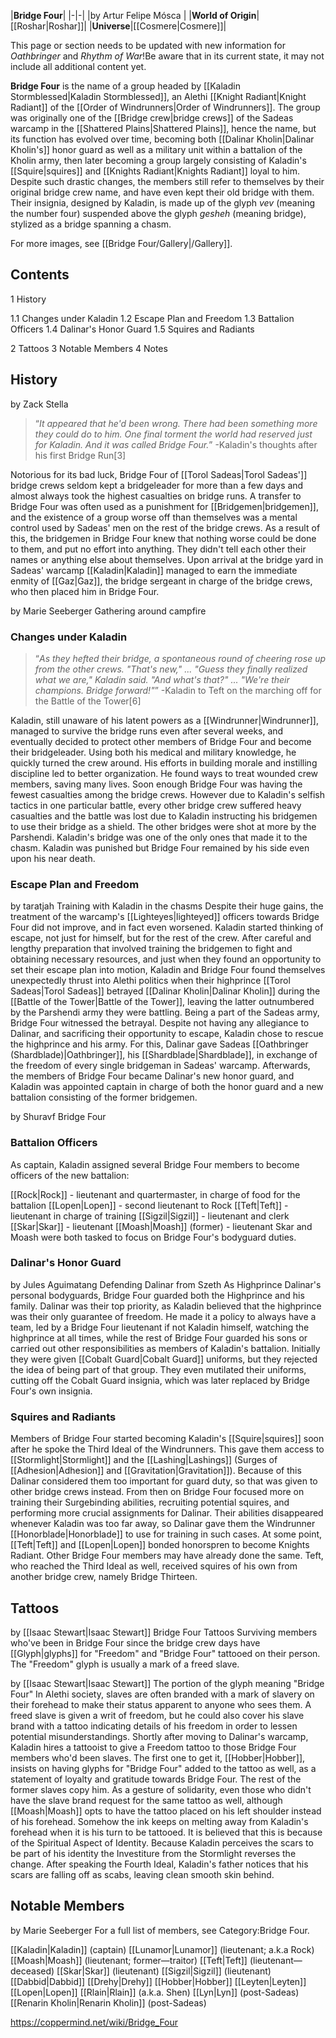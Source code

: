 |**Bridge Four**|
|-|-|
|by  Artur Felipe Mósca |
|**World of Origin**|[[Roshar\|Roshar]]|
|**Universe**|[[Cosmere\|Cosmere]]|

This page or section needs to be updated with new information for *Oathbringer* and *Rhythm of War*!Be aware that in its current state, it may not include all additional content yet.

**Bridge Four** is the name of a group headed by [[Kaladin Stormblessed\|Kaladin Stormblessed]], an Alethi [[Knight Radiant\|Knight Radiant]] of the [[Order of Windrunners\|Order of Windrunners]]. The group was originally one of the [[Bridge crew\|bridge crews]] of the Sadeas warcamp in the [[Shattered Plains\|Shattered Plains]], hence the name, but its function has evolved over time, becoming both [[Dalinar Kholin\|Dalinar Kholin's]] honor guard as well as a military unit within a battalion of the Kholin army, then later becoming a group largely consisting of Kaladin's [[Squire\|squires]] and [[Knights Radiant\|Knights Radiant]] loyal to him. Despite such drastic changes, the members still refer to themselves by their original bridge crew name, and have even kept their old bridge with them.
Their insignia, designed by Kaladin, is made up of the glyph *vev* (meaning the number four) suspended above the glyph *gesheh* (meaning bridge), stylized as a bridge spanning a chasm.

For more images, see [[Bridge Four/Gallery\|/Gallery]].
## Contents

1 History

1.1 Changes under Kaladin
1.2 Escape Plan and Freedom
1.3 Battalion Officers
1.4 Dalinar's Honor Guard
1.5 Squires and Radiants


2 Tattoos
3 Notable Members
4 Notes


## History
 by Zack Stella
>“*It appeared that he'd been wrong. There had been something more they could do to him. One final torment the world had reserved just for Kaladin. And it was called Bridge Four.*”
\-Kaladin's thoughts after his first Bridge Run[3]


Notorious for its bad luck, Bridge Four of [[Torol Sadeas\|Torol Sadeas']] bridge crews seldom kept a bridgeleader for more than a few days and almost always took the highest casualties on bridge runs.
A transfer to Bridge Four was often used as a punishment for [[Bridgemen\|bridgemen]], and the existence of a group worse off than themselves was a mental control used by Sadeas' men on the rest of the bridge crews. As a result of this, the bridgemen in Bridge Four knew that nothing worse could be done to them, and put no effort into anything. They didn't tell each other their names or anything else about themselves.
Upon arrival at the bridge yard in Sadeas' warcamp [[Kaladin\|Kaladin]] managed to earn the immediate enmity of [[Gaz\|Gaz]], the bridge sergeant in charge of the bridge crews, who then placed him in Bridge Four.

 by  Marie Seeberger  Gathering around campfire
### Changes under Kaladin
>“*As they hefted their bridge, a spontaneous round of cheering rose up from the other crews. "That's new," ... "Guess they finally realized what we are," Kaladin said. "And what's that?" ... "We're their champions. Bridge forward!"*”
\-Kaladin to Teft on the marching off for the Battle of the Tower[6]


Kaladin, still unaware of his latent powers as a [[Windrunner\|Windrunner]], managed to survive the bridge runs even after several weeks, and eventually decided to protect other members of Bridge Four and become their bridgeleader. Using both his medical and military knowledge, he quickly turned the crew around. His efforts in building morale and instilling discipline led to better organization. He found ways to treat wounded crew members, saving many lives. Soon enough Bridge Four was having the fewest casualties among the bridge crews. However due to Kaladin's selfish tactics in one particular battle, every other bridge crew suffered heavy casualties and the battle was lost due to Kaladin instructing his bridgemen to use their bridge as a shield. The other bridges were shot at more by the Parshendi. Kaladin's bridge was one of the only ones that made it to the chasm. Kaladin was punished but Bridge Four remained by his side even upon his near death.

### Escape Plan and Freedom
 by  taratjah  Training with Kaladin in the chasms
Despite their huge gains, the treatment of the warcamp's [[Lighteyes\|lighteyed]] officers towards Bridge Four did not improve, and in fact even worsened. Kaladin started thinking of escape, not just for himself, but for the rest of the crew.
After careful and lengthy preparation that involved training the bridgemen to fight and obtaining necessary resources, and just when they found an opportunity to set their escape plan into motion, Kaladin and Bridge Four found themselves unexpectedly thrust into Alethi politics when their highprince [[Torol Sadeas\|Torol Sadeas]] betrayed [[Dalinar Kholin\|Dalinar Kholin]] during the [[Battle of the Tower\|Battle of the Tower]], leaving the latter outnumbered by the Parshendi army they were battling. Being a part of the Sadeas army, Bridge Four witnessed the betrayal.
Despite not having any allegiance to Dalinar, and sacrificing their opportunity to escape, Kaladin chose to rescue the highprince and his army.
For this, Dalinar gave Sadeas [[Oathbringer (Shardblade)\|Oathbringer]], his [[Shardblade\|Shardblade]], in exchange of the freedom of every single bridgeman in Sadeas' warcamp. Afterwards, the members of Bridge Four became Dalinar's new honor guard, and Kaladin was appointed captain in charge of both the honor guard and a new battalion consisting of the former bridgemen.

 by  Shuravf  Bridge Four
### Battalion Officers
As captain, Kaladin assigned several Bridge Four members to become officers of the new battalion:

[[Rock\|Rock]] - lieutenant and quartermaster, in charge of food for the battalion
[[Lopen\|Lopen]] - second lieutenant to Rock
[[Teft\|Teft]] - lieutenant in charge of training
[[Sigzil\|Sigzil]] - lieutenant and clerk
[[Skar\|Skar]] - lieutenant
[[Moash\|Moash]] (former) - lieutenant
Skar and Moash were both tasked to focus on Bridge Four's bodyguard duties.

### Dalinar's Honor Guard
 by  Jules Aguimatang  Defending Dalinar from Szeth
As Highprince Dalinar's personal bodyguards, Bridge Four guarded both the Highprince and his family. Dalinar was their top priority, as Kaladin believed that the highprince was their only guarantee of freedom. He made it a policy to always have a team, led by a Bridge Four lieutenant if not Kaladin himself, watching the highprince at all times, while the rest of Bridge Four guarded his sons or carried out other responsibilities as members of Kaladin's battalion.
Initially they were given [[Cobalt Guard\|Cobalt Guard]] uniforms, but they rejected the idea of being part of that group. They even mutilated their uniforms, cutting off the Cobalt Guard insignia, which was later replaced by Bridge Four's own insignia.

### Squires and Radiants
Members of Bridge Four started becoming Kaladin's [[Squire\|squires]] soon after he spoke the Third Ideal of the Windrunners. This gave them access to [[Stormlight\|Stormlight]] and the [[Lashing\|Lashings]] (Surges of [[Adhesion\|Adhesion]] and [[Gravitation\|Gravitation]]). Because of this Dalinar considered them too important for guard duty, so that was given to other bridge crews instead.
From then on Bridge Four focused more on training their Surgebinding abilities, recruiting potential squires, and performing more crucial assignments for Dalinar. Their abilities disappeared whenever Kaladin was too far away, so Dalinar gave them the Windrunner [[Honorblade\|Honorblade]] to use for training in such cases.
At some point, [[Teft\|Teft]] and [[Lopen\|Lopen]] bonded honorspren to become Knights Radiant. Other Bridge Four members may have already done the same.
Teft, who reached the Third Ideal as well, received squires of his own from another bridge crew, namely Bridge Thirteen.

## Tattoos
 by [[Isaac Stewart\|Isaac Stewart]] Bridge Four Tattoos
Surviving members who've been in Bridge Four since the bridge crew days have [[Glyph\|glyphs]] for "Freedom" and "Bridge Four" tattooed on their person. The "Freedom" glyph is usually a mark of a freed slave.

 by [[Isaac Stewart\|Isaac Stewart]] The portion of the glyph meaning "Bridge Four"
In Alethi society, slaves are often branded with a mark of slavery on their forehead to make their status apparent to anyone who sees them. A freed slave is given a writ of freedom, but he could also cover his slave brand with a tattoo indicating details of his freedom in order to lessen potential misunderstandings.
Shortly after moving to Dalinar's warcamp, Kaladin hires a tattooist to give a Freedom tattoo to those Bridge Four members who'd been slaves. The first one to get it, [[Hobber\|Hobber]], insists on having glyphs for "Bridge Four" added to the tattoo as well, as a statement of loyalty and gratitude towards Bridge Four. The rest of the former slaves copy him. As a gesture of solidarity, even those who didn't have the slave brand request for the same tattoo as well, although [[Moash\|Moash]] opts to have the tattoo placed on his left shoulder instead of his forehead.
Somehow the ink keeps on melting away from Kaladin's forehead when it is his turn to be tattooed. It is believed that this is because of the Spiritual Aspect of Identity. Because Kaladin perceives the scars to be part of his identity the Investiture from the Stormlight reverses the change. After speaking the Fourth Ideal, Kaladin's father notices that his scars are falling off as scabs, leaving clean smooth skin behind.

## Notable Members
 by  Marie Seeberger 
For a full list of members, see Category:Bridge Four.

[[Kaladin\|Kaladin]] (captain)
[[Lunamor\|Lunamor]] (lieutenant; a.k.a Rock)
[[Moash\|Moash]] (lieutenant; former—traitor)
[[Teft\|Teft]] (lieutenant—deceased)
[[Skar\|Skar]] (lieutenant)
[[Sigzil\|Sigzil]] (lieutenant)
[[Dabbid\|Dabbid]]
[[Drehy\|Drehy]]
[[Hobber\|Hobber]]
[[Leyten\|Leyten]]
[[Lopen\|Lopen]]
[[Rlain\|Rlain]] (a.k.a. Shen)
[[Lyn\|Lyn]] (post-Sadeas)
[[Renarin Kholin\|Renarin Kholin]] (post-Sadeas)



https://coppermind.net/wiki/Bridge_Four